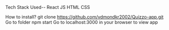 Tech Stack Used--
  React JS HTML CSS


How to install?
  git clone https://github.com/vdmondkr2002/Quizzo-app.git
  Go to folder
  npm start
  Go to localhost:3000 in your browser to view app
